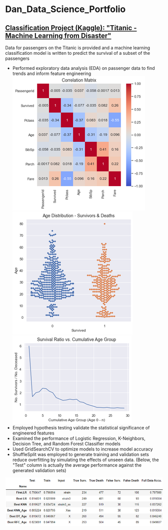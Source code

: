 # Dan_Data_Science_Portfolio

## [Classification Project (Kaggle):  "Titanic - Machine Learning from Disaster"](https://github.com/drossDS/Project-Classification-Titanic_Machine_Learning)
Data for passengers on the Titanic is provided and a machine learning classification model is written to predict the survival of a subset of the passengers
- Performed exploratory data analysis (EDA) on passenger data to find trends and inform feature engineering
![](/Images/Correlation_Matrix.png)
![](/Images/Age_Distro_Swarm.png)
![](/Images/Survival_Ratio_vs_Cumulative_Age_Group.png)
- Employed hypothesis testing validate the statistical significance of engineered features
- Examined the performance of Logistic Regression, K-Neighbors, Decision Tree, and Random Forest Classifier models
- Used GridSearchCV to optimize models to increase model accuracy
- ShuffleSplit was employed to generate training and validation sets reduce overfitting by simulating the effects of unseen data.  (Below, the "Test" column is actually the average performance against the generated validation sets)

![](/Images/Model_Comparison_Table.png)
